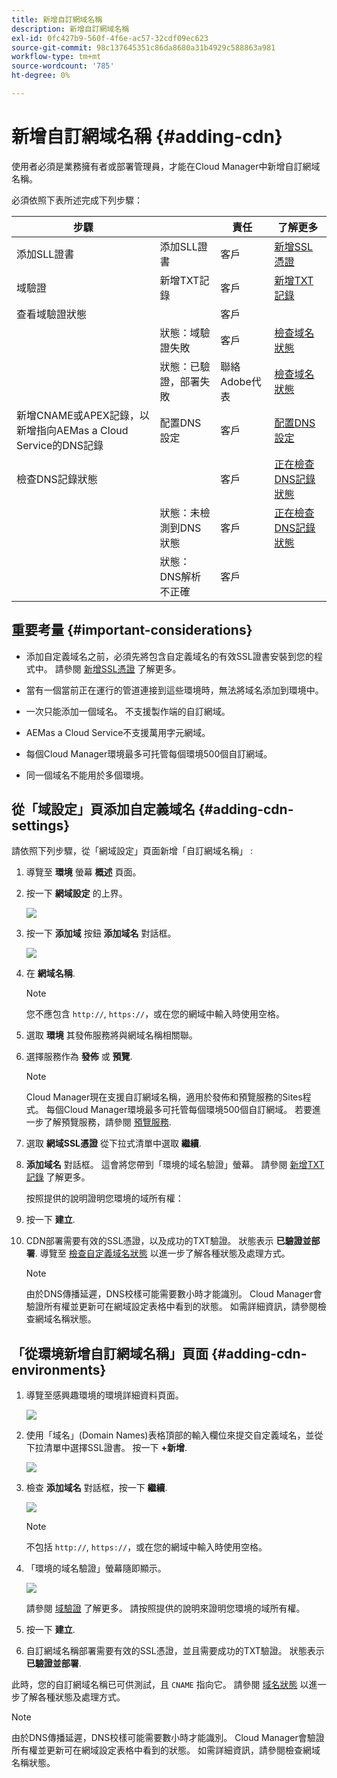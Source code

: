 ```yaml
---
title: 新增自訂網域名稱
description: 新增自訂網域名稱
exl-id: 0fc427b9-560f-4f6e-ac57-32cdf09ec623
source-git-commit: 98c137645351c86da8680a31b4929c588863a981
workflow-type: tm+mt
source-wordcount: '785'
ht-degree: 0%

---
```


# 新增自訂網域名稱 {#adding-cdn}

使用者必須是業務擁有者或部署管理員，才能在Cloud Manager中新增自訂網域名稱。

必須依照下表所述完成下列步驟：

| 步驟 |  | 責任 | 了解更多 |
|--- |--- |--- |---|
| 添加SLL證書 | 添加SLL證書 | 客戶 | [新增SSL憑證](https://experienceleague.adobe.com/docs/experience-manager-cloud-service/implementing/using-cloud-manager/manage-ssl-certificates/add-ssl-certificate.html?lang=en) |
| 域驗證 | 新增TXT記錄 | 客戶 | [新增TXT記錄](https://experienceleague.adobe.com/docs/experience-manager-cloud-service/implementing/using-cloud-manager/custom-domain-names/add-text-record.html?lang=en) |
| 查看域驗證狀態 |  | 客戶 |  |
|  | 狀態：域驗證失敗 | 客戶 | [檢查域名狀態](https://experienceleague.adobe.com/docs/experience-manager-cloud-service/implementing/using-cloud-manager/custom-domain-names/check-domain-name-status.html?lang=en) |
|  | 狀態：已驗證，部署失敗 | 聯絡Adobe代表 | [檢查域名狀態](https://experienceleague.adobe.com/docs/experience-manager-cloud-service/implementing/using-cloud-manager/custom-domain-names/check-domain-name-status.html?lang=en) |
| 新增CNAME或APEX記錄，以新增指向AEMas a Cloud Service的DNS記錄 | 配置DNS設定 | 客戶 | [配置DNS設定](https://experienceleague.adobe.com/docs/experience-manager-cloud-service/implementing/using-cloud-manager/custom-domain-names/configure-dns-settings.html?lang=en) |
| 檢查DNS記錄狀態 |  | 客戶 | [正在檢查DNS記錄狀態](https://experienceleague.adobe.com/docs/experience-manager-cloud-service/implementing/using-cloud-manager/custom-domain-names/check-dns-record-status.html?lang=en) |
|  | 狀態：未檢測到DNS狀態 | 客戶 | [正在檢查DNS記錄狀態](https://experienceleague.adobe.com/docs/experience-manager-cloud-service/implementing/using-cloud-manager/custom-domain-names/check-dns-record-status.html?lang=en) |
|  | 狀態：DNS解析不正確 | 客戶 |  |


## 重要考量 {#important-considerations}

* 添加自定義域名之前，必須先將包含自定義域名的有效SSL證書安裝到您的程式中。 請參閱 [新增SSL憑證](/help/implementing/cloud-manager/managing-ssl-certifications/add-ssl-certificate.md) 了解更多。

* 當有一個當前正在運行的管道連接到這些環境時，無法將域名添加到環境中。

* 一次只能添加一個域名。 不支援製作端的自訂網域。

* AEMas a Cloud Service不支援萬用字元網域。

* 每個Cloud Manager環境最多可托管每個環境500個自訂網域。

* 同一個域名不能用於多個環境。

## 從「域設定」頁添加自定義域名 {#adding-cdn-settings}

請依照下列步驟，從「網域設定」頁面新增「自訂網域名稱」 :

1. 導覽至 **環境** 螢幕 **概述** 頁面。

1. 按一下 **網域設定** 的上界。

   ![](/help/implementing/cloud-manager/assets/cdn/cdn-create.png)

1. 按一下 **添加域** 按鈕 **添加域名** 對話框。

   ![](/help/implementing/cloud-manager/assets/cdn/add-cdn1.png)

1. 在 **網域名稱**.

   >[!NOTE]
   >您不應包含 `http://`, `https://`，或在您的網域中輸入時使用空格。

1. 選取 **環境** 其發佈服務將與網域名稱相關聯。

1. 選擇服務作為 **發佈** 或 **預覽**.

   >[!NOTE]
   >Cloud Manager現在支援自訂網域名稱，適用於發佈和預覽服務的Sites程式。 每個Cloud Manager環境最多可托管每個環境500個自訂網域。 若要進一步了解預覽服務，請參閱 [預覽服務](/help/implementing/cloud-manager/manage-environments.md#preview-service).

1. 選取 **網域SSL憑證** 從下拉式清單中選取 **繼續**.

1. **添加域名** 對話框。 這會將您帶到「環境的域名驗證」螢幕。 請參閱 [新增TXT記錄](/help/implementing/cloud-manager/custom-domain-names/add-text-record.md) 了解更多。

   按照提供的說明證明您環境的域所有權：

1. 按一下 **建立**.
1. CDN部署需要有效的SSL憑證，以及成功的TXT驗證。 狀態表示 **已驗證並部署**.
導覽至 [檢查自定義域名狀態](/help/implementing/cloud-manager/custom-domain-names/check-domain-name-status.md) 以進一步了解各種狀態及處理方式。

   >[!NOTE]
   >由於DNS傳播延遲，DNS校樣可能需要數小時才能識別。 Cloud Manager會驗證所有權並更新可在網域設定表格中看到的狀態。 如需詳細資訊，請參閱檢查網域名稱狀態。

## 「從環境新增自訂網域名稱」頁面 {#adding-cdn-environments}

1. 導覽至感興趣環境的環境詳細資料頁面。

   ![](/help/implementing/cloud-manager/assets/cdn/cdn-create4.png)

1. 使用「域名」(Domain Names)表格頂部的輸入欄位來提交自定義域名，並從下拉清單中選擇SSL證書。 按一下 **+新增**.

   ![](/help/implementing/cloud-manager/assets/cdn/cdn-create3.png)

1. 檢查 **添加域名** 對話框，按一下 **繼續**.

   ![](/help/implementing/cloud-manager/assets/cdn/cdn-create5.png)

   >[!NOTE]
   >不包括 `http://`, `https://`，或在您的網域中輸入時使用空格。

1. 「環境的域名驗證」螢幕隨即顯示。

   ![](/help/implementing/cloud-manager/assets/cdn/cdn-create6.png)

   請參閱 [域驗證](/help/implementing/cloud-manager/custom-domain-names/add-text-record.md) 了解更多。 請按照提供的說明來證明您環境的域所有權。

1. 按一下 **建立**.

1. 自訂網域名稱部署需要有效的SSL憑證，並且需要成功的TXT驗證。 狀態表示 **已驗證並部署**.

此時，您的自訂網域名稱已可供測試，且 `CNAME` 指向它。 請參閱 [域名狀態](/help/implementing/cloud-manager/custom-domain-names/check-domain-name-status.md) 以進一步了解各種狀態及處理方式。

>[!NOTE]
>由於DNS傳播延遲，DNS校樣可能需要數小時才能識別。 Cloud Manager會驗證所有權並更新可在網域設定表格中看到的狀態。 如需詳細資訊，請參閱檢查網域名稱狀態。
